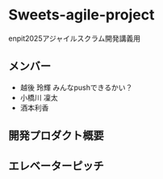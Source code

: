 # Sweets-agile-project
enpit2025アジャイルスクラム開発講義用

## メンバー
- 越後 玲輝 みんなpushできるかい？
- 小橋川 凜太
- 酒本利香
## 開発プロダクト概要

## エレベーターピッチ
